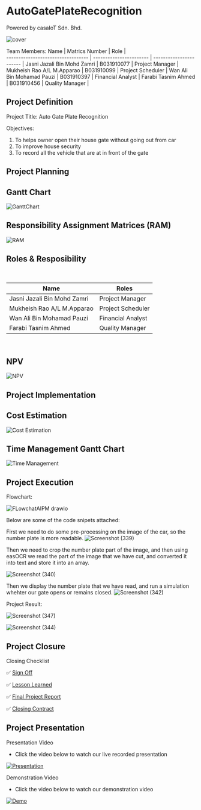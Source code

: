 # AutoGatePlateRecognition

Powered by casaIoT Sdn. Bhd.

![cover](https://github.com/openoneforme/AutoGatePlateRecognition/blob/main/image/cover.png)

Team Members:
Name                                | Matrics Number          | Role                    |             
----------------------------------  | ----------------------- | ----------------------- |
Jasni Jazali Bin Mohd Zamri         | B031910077              | Project Manager         |
Mukheish Rao A/L M.Apparao          | B031910099              | Project Scheduler       |
Wan Ali Bin Mohamad Pauzi           | B031910397              | Financial Analyst       |
Farabi Tasnim Ahmed                 | B031910456              | Quality Manager         |  

## Project Definition

Project Title: Auto Gate Plate Recognition

Objectives: 

1.  To helps owner open their house gate without going out from car
2.  To improve house security
3.  To record all the vehicle that are at in front of the gate


## Project Planning
<h2>Gantt Chart</h2>

![GanttChart](https://github.com/openoneforme/AutoGatePlateRecognition/blob/main/image/GanttChart.JPG)


<h2>Responsibility Assignment Matrices (RAM)</h2>

![RAM](https://github.com/openoneforme/AutoGatePlateRecognition/blob/main/image/RAM.JPG)

<h2>Roles & Resposibility</h2>

<br>

| Name                                     | Roles                   |
| ---------------------------------------- | ----------------------- |
| Jasni Jazali Bin Mohd Zamri              | Project Manager         |
| Mukheish Rao A/L M.Apparao               | Project Scheduler       |
| Wan Ali Bin Mohamad Pauzi                | Financial Analyst       |
| Farabi Tasnim Ahmed                      | Quality Manager         |

<br>
<h2>NPV</h2>

![NPV](https://github.com/openoneforme/AutoGatePlateRecognition/blob/main/image/NPV.JPG)


## Project Implementation

<h2>Cost Estimation</h2>

![Cost Estimation](https://github.com/openoneforme/AutoGatePlateRecognition/blob/main/image/Cost%20Estimation.JPG)

<h2>Time Management Gantt Chart</h2>

![Time Management](https://github.com/openoneforme/AutoGatePlateRecognition/blob/main/image/Time%20Management.JPG)


## Project Execution

Flowchart:

![FLowchatAIPM drawio](https://user-images.githubusercontent.com/55405230/150631922-8f102596-20ee-488d-9bc0-c06d2f95a2cf.png)

Below are some of the code snipets attached:

First we need to do some pre-processing on the image of the car, so the number plate is more readable.
![Screenshot (339)](https://user-images.githubusercontent.com/55405230/150630348-46318318-7ee6-40ac-9a45-0010da185982.png)

Then we need to crop the number plate part of the image, and then using easOCR we read the part of the image that we have cut, 
and converted it into text and store it into an array.

![Screenshot (340)](https://user-images.githubusercontent.com/55405230/150630456-36c7becb-31d0-4cea-a060-1db8ab157ae5.png)

Then we display the number plate that we have read, and run a simulation whehter our gate opens or remains closed.
![Screenshot (342)](https://user-images.githubusercontent.com/55405230/150631049-fec8d5d4-98c9-46e9-aaa4-a6d9e5f279db.png)

Project Result:

![Screenshot (347)](https://user-images.githubusercontent.com/55405230/150632899-649f851b-1395-4002-b761-b541080b5d42.png)

![Screenshot (344)](https://user-images.githubusercontent.com/55405230/150632851-20277dac-7890-41e8-9394-8ed97d2ddb15.png)



## Project Closure

Closing Checklist

:white_check_mark: [Sign Off](https://github.com/openoneforme/AutoGatePlateRecognition/blob/main/documentation/Sign%20Off.pdf)

:white_check_mark: [Lesson Learned](https://github.com/openoneforme/AutoGatePlateRecognition/blob/main/documentation/Lesson%20Learned.pdf)

:white_check_mark: [Final Project Report](https://github.com/openoneforme/AutoGatePlateRecognition/blob/main/README.md)

:white_check_mark: [Closing Contract](https://github.com/openoneforme/AutoGatePlateRecognition/blob/main/documentation/Close%20Contract.pdf)

## Project Presentation

Presentation Video
* Click the video below to watch our live recorded presentation

[![Presentation](https://github.com/openoneforme/AutoGatePlateRecognition/blob/main/image/Thumbnail.JPG)](https://www.youtube.com/watch?v=ZpWf4k8uwMQ "AutoGatePlateRecognition Project Presentation")

Demonstration Video
* Click the video below to watch our demonstration video

[![Demo](https://github.com/openoneforme/AutoGatePlateRecognition/blob/main/image/Thumbnail2.JPG)](https://www.youtube.com/watch?v=iZLoIcoBv9A "AutoGatePlateRecognition Project Demonstration")

